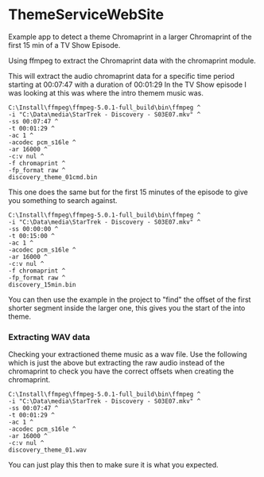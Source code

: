 # ThemeServiceWebSite

Example app to detect a theme Chromaprint in a larger Chromaprint of the first 15 min of a TV Show Episode.

Using ffmpeg to extract the Chromaprint data with the chromaprint module.

This will extract the audio chromaprint data for a specific time period starting at 00:07:47 with a duration of 00:01:29
In the TV Show episode I was looking at this was where the intro themem music was.
```
C:\Install\ffmpeg\ffmpeg-5.0.1-full_build\bin\ffmpeg ^
-i "C:\Data\media\StarTrek - Discovery - S03E07.mkv" ^
-ss 00:07:47 ^
-t 00:01:29 ^
-ac 1 ^
-acodec pcm_s16le ^
-ar 16000 ^
-c:v nul ^
-f chromaprint ^
-fp_format raw ^
discovery_theme_01cmd.bin
```
This one does the same but for the first 15 minutes of the episode to give you something to search against.
```
C:\Install\ffmpeg\ffmpeg-5.0.1-full_build\bin\ffmpeg ^
-i "C:\Data\media\StarTrek - Discovery - S03E07.mkv" ^
-ss 00:00:00 ^
-t 00:15:00 ^
-ac 1 ^
-acodec pcm_s16le ^
-ar 16000 ^
-c:v nul ^
-f chromaprint ^
-fp_format raw ^
discovery_15min.bin
```

You can then use the example in the project to "find" the offset of the first shorter segment inside the larger one, this gives you the start of the into theme.

### Extracting WAV data
Checking your extractioned theme music as a wav file.
Use the following which is just the above but extracting the raw audio instead of the chromaprint to check you have the correct offsets when creating the chromaprint.
```
C:\Install\ffmpeg\ffmpeg-5.0.1-full_build\bin\ffmpeg ^
-i "C:\Data\media\StarTrek - Discovery - S03E07.mkv" ^
-ss 00:07:47 ^
-t 00:01:29 ^
-ac 1 ^
-acodec pcm_s16le ^
-ar 16000 ^
-c:v nul ^
discovery_theme_01.wav
```
You can just play this then to make sure it is what you expected.
